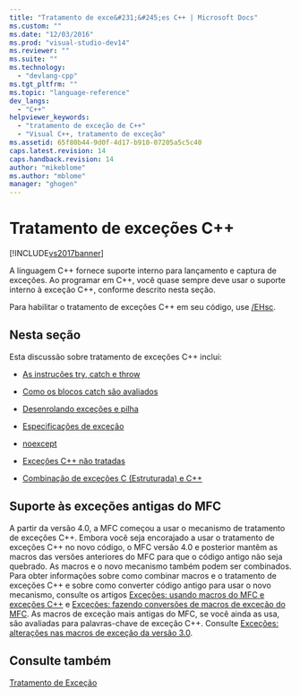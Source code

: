 ```yaml
---
title: "Tratamento de exce&#231;&#245;es C++ | Microsoft Docs"
ms.custom: ""
ms.date: "12/03/2016"
ms.prod: "visual-studio-dev14"
ms.reviewer: ""
ms.suite: ""
ms.technology: 
  - "devlang-cpp"
ms.tgt_pltfrm: ""
ms.topic: "language-reference"
dev_langs: 
  - "C++"
helpviewer_keywords: 
  - "tratamento de exceção de C++"
  - "Visual C++, tratamento de exceção"
ms.assetid: 65f80b44-9d0f-4d17-b910-07205a5c5c40
caps.latest.revision: 14
caps.handback.revision: 14
author: "mikeblome"
ms.author: "mblome"
manager: "ghogen"
---
```

# Tratamento de exce&#231;&#245;es C++
[!INCLUDE[vs2017banner](../assembler/inline/includes/vs2017banner.md)]

A linguagem C\+\+ fornece suporte interno para lançamento e captura de exceções.  Ao programar em C\+\+, você quase sempre deve usar o suporte interno à exceção C\+\+, conforme descrito nesta seção.  
  
 Para habilitar o tratamento de exceções C\+\+ em seu código, use [\/EHsc](../build/reference/eh-exception-handling-model.md).  
  
## Nesta seção  
 Esta discussão sobre tratamento de exceções C\+\+ inclui:  
  
-   [As instruções try, catch e throw](../cpp/try-throw-and-catch-statements-cpp.md)  
  
-   [Como os blocos catch são avaliados](../Topic/How%20Catch%20Blocks%20are%20Evaluated%20\(C++\).md)  
  
-   [Desenrolando exceções e pilha](../cpp/exceptions-and-stack-unwinding-in-cpp.md)  
  
-   [Especificações de exceção](../cpp/exception-specifications-throw-cpp.md)  
  
-   [noexcept](../Topic/noexcept%20\(C++\).md)  
  
-   [Exceções C\+\+ não tratadas](../cpp/unhandled-cpp-exceptions.md)  
  
-   [Combinação de exceções C \(Estruturada\) e C\+\+](../Topic/Mixing%20C%20\(Structured\)%20and%20C++%20Exceptions.md)  
  
## Suporte às exceções antigas do MFC  
 A partir da versão 4.0, a MFC começou a usar o mecanismo de tratamento de exceções C\+\+.  Embora você seja encorajado a usar o tratamento de exceções C\+\+ no novo código, o MFC versão 4.0 e posterior mantêm as macros das versões anteriores do MFC para que o código antigo não seja quebrado.  As macros e o novo mecanismo também podem ser combinados.  Para obter informações sobre como combinar macros e o tratamento de exceções C\+\+ e sobre como converter código antigo para usar o novo mecanismo, consulte os artigos [Exceções: usando macros do MFC e exceções C\+\+](../mfc/exceptions-using-mfc-macros-and-cpp-exceptions.md) e [Exceções: fazendo conversões de macros de exceção do MFC](../mfc/exceptions-converting-from-mfc-exception-macros.md).  As macros de exceção mais antigas do MFC, se você ainda as usa, são avaliadas para palavras\-chave de exceção C\+\+.  Consulte [Exceções: alterações nas macros de exceção da versão 3.0](../mfc/exceptions-changes-to-exception-macros-in-version-3-0.md).  
  
## Consulte também  
 [Tratamento de Exceção](../cpp/exception-handling-in-visual-cpp.md)